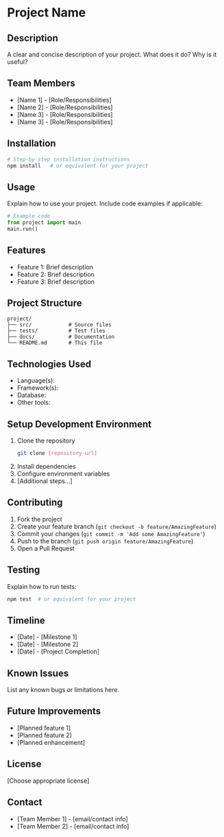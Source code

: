 # Project Name

## Description
A clear and concise description of your project. What does it do? Why is it useful?

## Team Members
- [Name 1] - [Role/Responsibilities]
- [Name 2] - [Role/Responsibilities]
- [Name 3] - [Role/Responsibilities]
- [Name 3] - [Role/Responsibilities]

## Installation
```bash
# Step-by-step installation instructions
npm install   # or equivalent for your project
```

## Usage
Explain how to use your project. Include code examples if applicable:
```python
# Example code
from project import main
main.run()
```

## Features
- Feature 1: Brief description
- Feature 2: Brief description
- Feature 3: Brief description

## Project Structure
```
project/
├── src/            # Source files
├── tests/          # Test files
├── docs/           # Documentation
└── README.md       # This file
```

## Technologies Used
- Language(s):
- Framework(s):
- Database:
- Other tools:

## Setup Development Environment
1. Clone the repository
   ```bash
   git clone [repository-url]
   ```
2. Install dependencies
3. Configure environment variables
4. [Additional steps...]

## Contributing
1. Fork the project
2. Create your feature branch (`git checkout -b feature/AmazingFeature`)
3. Commit your changes (`git commit -m 'Add some AmazingFeature'`)
4. Push to the branch (`git push origin feature/AmazingFeature`)
5. Open a Pull Request

## Testing
Explain how to run tests:
```bash
npm test  # or equivalent for your project
```

## Timeline
- [Date] - [Milestone 1]
- [Date] - [Milestone 2]
- [Date] - [Project Completion]

## Known Issues
List any known bugs or limitations here.

## Future Improvements
- [Planned feature 1]
- [Planned feature 2]
- [Planned enhancement]

## License
[Choose appropriate license]

## Contact
- [Team Member 1] - [email/contact info]
- [Team Member 2] - [email/contact info]